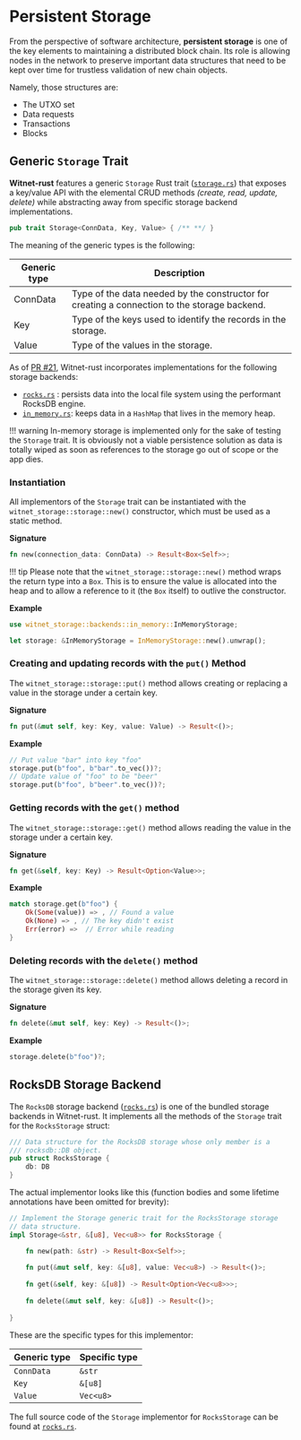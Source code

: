 # Persistent Storage

From the perspective of software architecture, __persistent storage__ is one of the key elements to maintaining a
distributed block chain. Its role is allowing nodes in the network to preserve important data structures that need to be
kept over time for trustless validation of new chain objects.

Namely, those structures are:

- The UTXO set
- Data requests
- Transactions
- Blocks

## Generic `Storage` Trait

__Witnet-rust__ features a generic `Storage` Rust trait ([`storage.rs`][storage]) that exposes a key/value API with the
elemental CRUD methods _(create, read, update, delete)_ while abstracting away from specific storage backend
implementations.

```rust
pub trait Storage<ConnData, Key, Value> { /** **/ }
```

The meaning of the generic types is the following:

| Generic type | Description                                                                                           |
|--------------|-------------------------------------------------------------------------------------------------------|
| ConnData     | Type of the data needed by the constructor for creating a connection to the storage backend.          |
| Key          | Type of the keys used to identify the records in the storage.                                         |
| Value        | Type of the values in the storage.                                                                    |


As of [PR #21][#21], Witnet-rust incorporates implementations for the following storage backends:

- [`rocks.rs`][rocks] : persists data into the local file system using the performant RocksDB engine.
- [`in_memory.rs`][in_memory]: keeps data in a `HashMap` that lives in the memory heap.
  
!!! warning
    In-memory storage is implemented only for the sake of testing the `Storage` trait. It is obviously not a viable
    persistence solution as data is totally wiped as soon as references to the storage go out of scope or the app dies.

### Instantiation

All implementors of the `Storage` trait can be instantiated with the `witnet_storage::storage::new()` constructor,
which must be used as a static method.

__Signature__
```rust
fn new(connection_data: ConnData) -> Result<Box<Self>>;
``` 

!!! tip
    Please note that the `witnet_storage::storage::new()` method wraps the return type into a `Box`.
    This is to ensure the value is allocated into the heap and to allow a reference to it (the `Box` itself) to outlive
    the constructor. 

__Example__
```rust
use witnet_storage::backends::in_memory::InMemoryStorage;

let storage: &InMemoryStorage = InMemoryStorage::new().unwrap();
```

### Creating and updating records with the `put()` Method

The `witnet_storage::storage::put()` method allows creating or replacing a value in the storage under a certain key.

__Signature__
```rust
fn put(&mut self, key: Key, value: Value) -> Result<()>;
```

__Example__
```rust
// Put value "bar" into key "foo"
storage.put(b"foo", b"bar".to_vec())?;
// Update value of "foo" to be "beer"
storage.put(b"foo", b"beer".to_vec())?;
```

### Getting records with the `get()` method

The `witnet_storage::storage::get()` method allows reading the value in the storage under a certain key.

__Signature__
```rust
fn get(&self, key: Key) -> Result<Option<Value>>;
```

__Example__
```rust
match storage.get(b"foo") {
    Ok(Some(value)) => , // Found a value
    Ok(None) => , // The key didn't exist
    Err(error) =>  // Error while reading
}
```

### Deleting records with the `delete()` method

The `witnet_storage::storage::delete()` method allows deleting a record in the storage given its key.

__Signature__
```rust
fn delete(&mut self, key: Key) -> Result<()>;
```

__Example__
```rust
storage.delete(b"foo")?;
```

## RocksDB Storage Backend

The `RocksDB` storage backend ([`rocks.rs`][rocks]) is one of the bundled storage backends in Witnet-rust.
It implements all the methods of the `Storage` trait for the `RocksStorage` struct:

```rust
/// Data structure for the RocksDB storage whose only member is a
/// rocksdb::DB object.
pub struct RocksStorage {
    db: DB
}
```

The actual implementor looks like this (function bodies and some lifetime annotations have been omitted for
brevity):

```rust
// Implement the Storage generic trait for the RocksStorage storage
// data structure.
impl Storage<&str, &[u8], Vec<u8>> for RocksStorage {

    fn new(path: &str) -> Result<Box<Self>>;
    
    fn put(&mut self, key: &[u8], value: Vec<u8>) -> Result<()>;
    
    fn get(&self, key: &[u8]) -> Result<Option<Vec<u8>>>;
    
    fn delete(&mut self, key: &[u8]) -> Result<()>;
    
}

```

These are the specific types for this implementor:

| Generic type | Specific type                                                                                         |
|--------------|-------------------------------------------------------------------------------------------------------|
| `ConnData`   | `&str`                                                                                                |
| `Key`        | `&[u8]`                                                                                               |
| `Value`      | `Vec<u8>`                                                                                             |

The full source code of the `Storage` implementor for `RocksStorage` can be found at [`rocks.rs`][rocks].

[#21]: https://github.com/witnet/witnet-rust/pull/21
[storage]: https://github.com/witnet/witnet-rust/blob/master/storage/src/storage.rs
[rocks]: https://github.com/witnet/witnet-rust/blob/master/storage/src/backends/source.rs
[in_memory]: https://github.com/witnet/witnet-rust/blob/master/storage/src/backends/in_memory.rs